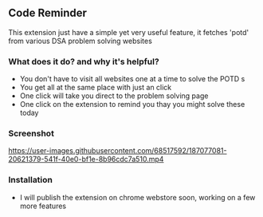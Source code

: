 ## Code Reminder

This extension just have a simple yet very useful feature, it fetches 'potd' from various DSA problem solving websites 


### What does it do? and why it's helpful?

* You don't have to visit all websites one at a time to solve the POTD s
* You get all at the same place with just an click
* One click will take you direct to the problem solving page
* One click on the extension to remind you thay you might solve these today

### Screenshot





https://user-images.githubusercontent.com/68517592/187077081-20621379-541f-40e0-bf1e-8b96cdc7a510.mp4






### Installation

* I will publish the extension on chrome webstore soon, working on a few more features

